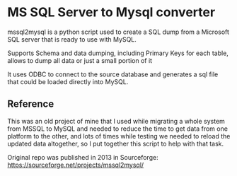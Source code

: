 # MS SQL Server to Mysql converter

mssql2mysql is a python script used to create a SQL dump from a Microsoft SQL server that is ready to use with MySQL.

Supports Schema and data dumping, including Primary Keys for each table, allows to dump all data or just a small portion of it

It uses ODBC to connect to the source database and generates a sql file that could be loaded directly into MySQL.

## Reference

This was an old project of mine that I used while migrating a whole system from MSSQL to MySQL and needed to reduce the time to get data
from one platform to the other, and lots of times while testing we needed to reload the updated data altogether, so I put together this
script to help with that task.

Original repo was published in 2013 in Sourceforge:
https://sourceforge.net/projects/mssql2mysql/
